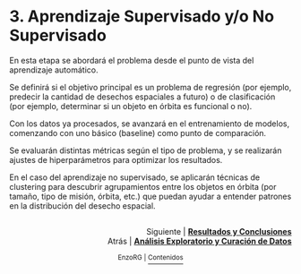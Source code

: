 # 3. Aprendizaje Supervisado y/o No Supervisado

En esta etapa se abordará el problema desde el punto de vista del aprendizaje automático. 

Se definirá si el objetivo principal es un problema de regresión (por ejemplo, predecir la cantidad de desechos espaciales a futuro) o de clasificación (por ejemplo, determinar si un objeto en órbita es funcional o no).

Con los datos ya procesados, se avanzará en el entrenamiento de modelos, comenzando con uno básico (baseline) como punto de comparación. 

Se evaluarán distintas métricas según el tipo de problema, y se realizarán ajustes de hiperparámetros para optimizar los resultados.

En el caso del aprendizaje no supervisado, se aplicarán técnicas de clustering para descubrir agrupamientos entre los objetos en órbita (por tamaño, tipo de misión, órbita, etc.) que puedan ayudar a entender patrones en la distribución del desecho espacial.

##
<p align="right">Siguiente | <b><a href="resultados.md">Resultados y Conclusiones</a></b>
<br/>
Atrás | <b><a href="analisis_exploratorio.md">Análisis Exploratorio y Curación de Datos</a></p>

</b><p align="center"><sup> EnzoRG | </sup><a href="../README.md"><sup>Contenidos</sup></a></p>